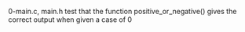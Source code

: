 0-main.c, main.h test that the function positive_or_negative() gives the correct output when given a case of 0
